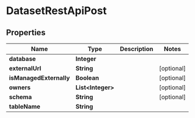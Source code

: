 # DatasetRestApiPost

## Properties
Name | Type | Description | Notes
------------ | ------------- | ------------- | -------------
**database** | **Integer** |  | 
**externalUrl** | **String** |  |  [optional]
**isManagedExternally** | **Boolean** |  |  [optional]
**owners** | **List&lt;Integer&gt;** |  |  [optional]
**schema** | **String** |  |  [optional]
**tableName** | **String** |  | 
